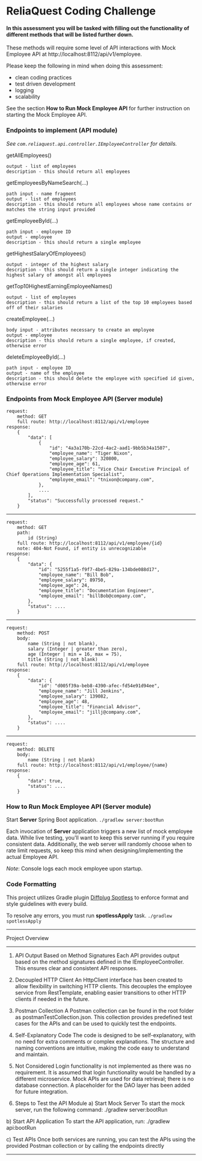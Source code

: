 # ReliaQuest Coding Challenge

#### In this assessment you will be tasked with filling out the functionality of different methods that will be listed further down.

These methods will require some level of API interactions with Mock Employee API at http://localhost:8112/api/v1/employee.

Please keep the following in mind when doing this assessment: 
* clean coding practices
* test driven development 
* logging
* scalability

See the section **How to Run Mock Employee API** for further instruction on starting the Mock Employee API.

### Endpoints to implement (API module)

_See `com.reliaquest.api.controller.IEmployeeController` for details._

getAllEmployees()

    output - list of employees
    description - this should return all employees

getEmployeesByNameSearch(...)

    path input - name fragment
    output - list of employees
    description - this should return all employees whose name contains or matches the string input provided

getEmployeeById(...)

    path input - employee ID
    output - employee
    description - this should return a single employee

getHighestSalaryOfEmployees()

    output - integer of the highest salary
    description - this should return a single integer indicating the highest salary of amongst all employees

getTop10HighestEarningEmployeeNames()

    output - list of employees
    description - this should return a list of the top 10 employees based off of their salaries

createEmployee(...)

    body input - attributes necessary to create an employee
    output - employee
    description - this should return a single employee, if created, otherwise error

deleteEmployeeById(...)

    path input - employee ID
    output - name of the employee
    description - this should delete the employee with specified id given, otherwise error

### Endpoints from Mock Employee API (Server module)

    request:
        method: GET
        full route: http://localhost:8112/api/v1/employee
    response:
        {
            "data": [
                {
                    "id": "4a3a170b-22cd-4ac2-aad1-9bb5b34a1507",
                    "employee_name": "Tiger Nixon",
                    "employee_salary": 320800,
                    "employee_age": 61,
                    "employee_title": "Vice Chair Executive Principal of Chief Operations Implementation Specialist",
                    "employee_email": "tnixon@company.com",
                },
                ....
            ],
            "status": "Successfully processed request."
        }
---
    request:
        method: GET
        path: 
            id (String)
        full route: http://localhost:8112/api/v1/employee/{id}
        note: 404-Not Found, if entity is unrecognizable
    response:
        {
            "data": {
                "id": "5255f1a5-f9f7-4be5-829a-134bde088d17",
                "employee_name": "Bill Bob",
                "employee_salary": 89750,
                "employee_age": 24,
                "employee_title": "Documentation Engineer",
                "employee_email": "billBob@company.com",
            },
            "status": ....
        }
---
    request:
        method: POST
        body: 
            name (String | not blank),
            salary (Integer | greater than zero),
            age (Integer | min = 16, max = 75),
            title (String | not blank)
        full route: http://localhost:8112/api/v1/employee
    response:
        {
            "data": {
                "id": "d005f39a-beb8-4390-afec-fd54e91d94ee",
                "employee_name": "Jill Jenkins",
                "employee_salary": 139082,
                "employee_age": 48,
                "employee_title": "Financial Advisor",
                "employee_email": "jillj@company.com",
            },
            "status": ....
        }
---
    request:
        method: DELETE
        body:
            name (String | not blank)
        full route: http://localhost:8112/api/v1/employee/{name}
    response:
        {
            "data": true,
            "status": ....
        }

### How to Run Mock Employee API (Server module)

Start **Server** Spring Boot application.
`./gradlew server:bootRun`

Each invocation of **Server** application triggers a new list of mock employee data. While live testing, you'll want to keep 
this server running if you require consistent data. Additionally, the web server will randomly choose when to rate
limit requests, so keep this mind when designing/implementing the actual Employee API.

_Note_: Console logs each mock employee upon startup.

### Code Formatting

This project utilizes Gradle plugin [Diffplug Spotless](https://github.com/diffplug/spotless/tree/main/plugin-gradle) to enforce format
and style guidelines with every build. 

To resolve any errors, you must run **spotlessApply** task.
`./gradlew spotlessApply`

*****************************************************************************************************************
Project Overview
*****************************************************************************************************************
1. API Output Based on Method Signatures
Each API provides output based on the method signatures defined in the IEmployeeController. This ensures clear and consistent API responses.

2. Decoupled HTTP Client
An HttpClient interface has been created to allow flexibility in switching HTTP clients. This decouples the employee service from RestTemplate, enabling easier transitions to other HTTP clients if needed in the future.

3. Postman Collection
A Postman collection can be found in the root folder as postmanTestCollection.json. This collection provides predefined test cases for the APIs and can be used to quickly test the endpoints.

4. Self-Explanatory Code
The code is designed to be self-explanatory, with no need for extra comments or complex explanations. The structure and naming conventions are intuitive, making the code easy to understand and maintain.

5. Not Considered
Login functionality is not implemented as there was no requirement. It is assumed that login functionality would be handled by a different microservice.
Mock APIs are used for data retrieval; there is no database connection. A placeholder for the DAO layer has been added for future integration.

6. Steps to Test the API Module
a) Start Mock Server
To start the mock server, run the following command:
./gradlew server:bootRun

b) Start API Application
To start the API application, run:
./gradlew api:bootRun

c) Test APIs
Once both services are running, you can test the APIs using the provided Postman collection or by calling the endpoints directly

*****************************************************************************************************************